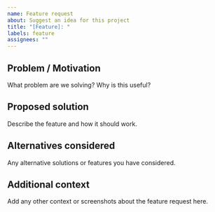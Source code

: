 ```yaml
---
name: Feature request
about: Suggest an idea for this project
title: "[Feature]: "
labels: feature
assignees: ""
---
```


## Problem / Motivation
What problem are we solving? Why is this useful?

## Proposed solution
Describe the feature and how it should work.

## Alternatives considered
Any alternative solutions or features you have considered.

## Additional context
Add any other context or screenshots about the feature request here. 